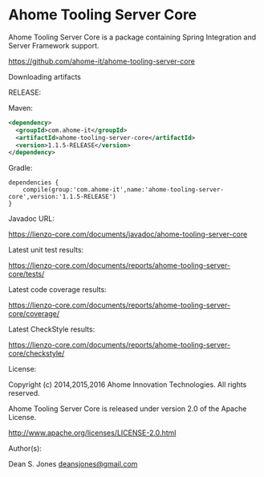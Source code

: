 Ahome Tooling Server Core
======

Ahome Tooling Server Core is a package containing Spring Integration and Server Framework support.

https://github.com/ahome-it/ahome-tooling-server-core

Downloading artifacts

RELEASE:

Maven:
```xml
<dependency>
  <groupId>com.ahome-it</groupId>
  <artifactId>ahome-tooling-server-core</artifactId>
  <version>1.1.5-RELEASE</version>
</dependency>
```
Gradle:
```
dependencies {
    compile(group:'com.ahome-it',name:'ahome-tooling-server-core',version:'1.1.5-RELEASE')
}
```
Javadoc URL:

https://lienzo-core.com/documents/javadoc/ahome-tooling-server-core

Latest unit test results:

https://lienzo-core.com/documents/reports/ahome-tooling-server-core/tests/

Latest code coverage results:

https://lienzo-core.com/documents/reports/ahome-tooling-server-core/coverage/

Latest CheckStyle results:

https://lienzo-core.com/documents/reports/ahome-tooling-server-core/checkstyle/

License:

Copyright (c) 2014,2015,2016 Ahome Innovation Technologies. All rights reserved.

Ahome Tooling Server Core is released under version 2.0 of the Apache License.

http://www.apache.org/licenses/LICENSE-2.0.html

Author(s):

Dean S. Jones
deansjones@gmail.com